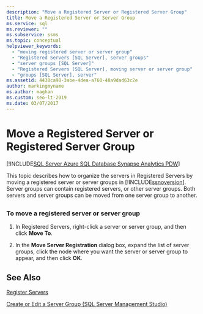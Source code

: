 ```yaml
---
description: "Move a Registered Server or Registered Server Group"
title: Move a Registered Server or Server Group
ms.service: sql
ms.reviewer: ""
ms.subservice: ssms
ms.topic: conceptual
helpviewer_keywords: 
  - "moving registered server or server group"
  - "Registered Servers [SQL Server], server groups"
  - "server groups [SQL Server]"
  - "Registered Servers [SQL Server], moving server or server group"
  - "groups [SQL Server], server"
ms.assetid: 4438ca98-3abe-4dea-a760-48a9dad63c2e
author: markingmyname
ms.author: maghan
ms.custom: seo-lt-2019
ms.date: 03/07/2017
---
```


# Move a Registered Server or Registered Server Group

[!INCLUDE[SQL Server Azure SQL Database Synapse Analytics PDW](../../includes/applies-to-version/sql-asdb-asdbmi-asa-pdw.md)]

This topic describes how to organize the servers in Registered Servers by moving a registered server or  server groups in [!INCLUDE[ssnoversion](../../includes/ssnoversion-md.md)]. Server groups can contain registered servers, or other server groups. Both servers and server groups can be moved from one server group to another.  

## <a name="SSMSProcedure"></a>  

### To move a registered server or server group  

1. In Registered Servers, right-click a server or server group, and then click **Move To**.  
  
2. In the **Move Server Registration** dialog box, expand the list of server groups, click the node where you want the server or server group to appear, and then click **OK**.  

## See Also

[Register Servers](./register-servers.md)

[Create or Edit a Server Group &#40;SQL Server Management Studio&#41;](./create-or-edit-a-server-group-sql-server-management-studio.md)